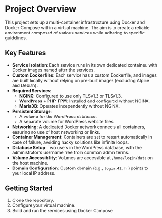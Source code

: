 # Project Overview

This project sets up a multi-container infrastructure using Docker and Docker Compose within a virtual machine. 
The aim is to create a reliable environment composed of various services while adhering to specific guidelines.

## Key Features

- **Service Isolation**: Each service runs in its own dedicated container, with Docker images named after the services.
- **Custom Dockerfiles**: Each service has a custom Dockerfile, and images are built locally without relying on pre-built images (excluding Alpine and Debian).
- **Required Services**:
  - **NGINX**: Configured to use only TLSv1.2 or TLSv1.3.
  - **WordPress + PHP-FPM**: Installed and configured without NGINX.
  - **MariaDB**: Operates independently without NGINX.
- **Persistent Storage**:
  - A volume for the WordPress database.
  - A separate volume for WordPress website files.
- **Networking**: A dedicated Docker network connects all containers, ensuring no use of host networking or links.
- **Container Management**: Containers are set to restart automatically in case of failure, avoiding hacky solutions like infinite loops.
- **Database Setup**: Two users in the WordPress database, with the administrator's username free from common admin terms.
- **Volume Accessibility**: Volumes are accessible at `/home/login/data` on the host machine.
- **Domain Configuration**: Custom domain (e.g., `login.42.fr`) points to your local IP address.

## Getting Started

1. Clone the repository.
2. Configure your virtual machine.
3. Build and run the services using Docker Compose.
